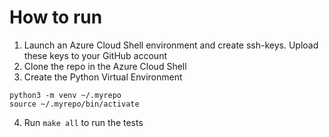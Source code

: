 # How to run

1. Launch an Azure Cloud Shell environment and create ssh-keys. Upload these keys to your GitHub account
2. Clone the repo in the Azure Cloud Shell
3. Create the Python Virtual Environment
```
python3 -m venv ~/.myrepo
source ~/.myrepo/bin/activate
```
4. Run ```make all``` to run the tests

